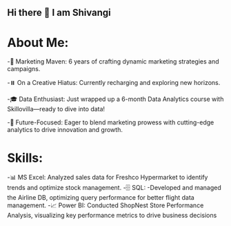## Hi there 👋 I am Shivangi

# About Me:

-🚀 Marketing Maven: 6 years of crafting dynamic marketing strategies and campaigns.

-⏸️ On a Creative Hiatus: Currently recharging and exploring new horizons.

-🎓 Data Enthusiast: Just wrapped up a 6-month Data Analytics course with Skillovilla—ready to dive into data!

-🌟 Future-Focused: Eager to blend marketing prowess with cutting-edge analytics to drive innovation and growth.

# Skills:

-📊 MS Excel:
Analyzed sales data for Freshco Hypermarket to identify trends and optimize stock management.
-🗄️ SQL:
-Developed and managed the Airline DB, optimizing query performance for better flight data management.
-📈 Power BI:
Conducted ShopNest Store Performance Analysis, visualizing key performance metrics to drive business decisions
